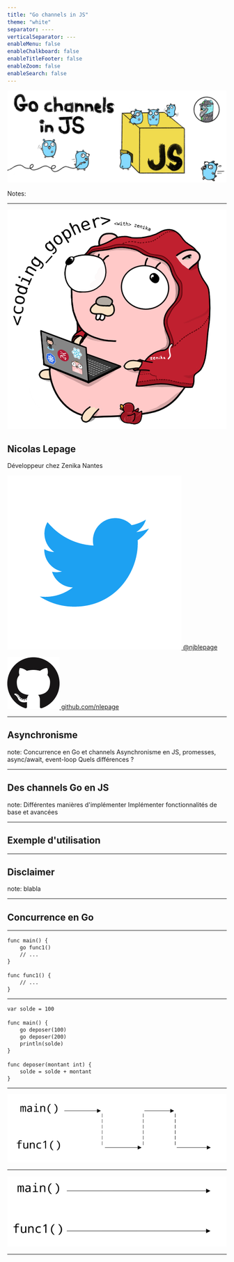 ```yaml
---
title: "Go channels in JS"
theme: "white"
separator: ----
verticalSeparator: ---
enableMenu: false
enableChalkboard: false
enableTitleFooter: false
enableZoom: false
enableSearch: false
---
```


![Go channels in JS](title.jpg)

Notes:

---

![Nico Gopher](z-gopher-g.png) <!-- .element: style="margin: 0; width: 250px;" -->

## Nicolas Lepage

Développeur chez Zenika Nantes

[![Twitter logo](twitter.png) <!-- .element: style="margin: 0; vertical-align: middle; width: 60px;" --> @njblepage](https://twitter.com/njblepage)

[![Github logo](github.png) <!-- .element: style="margin: 0 15px 0 0; vertical-align: middle; width: 35px;" --> github.com/nlepage](https://github.com/nlepage)

---

## Asynchronisme

note:
Concurrence en Go et channels
Asynchronisme en JS, promesses, async/await, event-loop
Quels différences ?

---

## Des channels Go en JS

note:
Différentes manières d'implémenter
Implémenter fonctionnalités de base et avancées

---

## Exemple d'utilisation

---

## Disclaimer

note:
blabla

----

## Concurrence en Go

---

```golang [|1,4|6-8|2|]
func main() {
    go func1()
    // ...
}

func func1() {
    // ...
}
```

---

```golang []
var solde = 100

func main() {
    go deposer(100)
    go deposer(200)
    println(solde)
}

func deposer(montant int) {
    solde = solde + montant
}
```

---

![Diagramme Concurrence en Go 1](diagram-go-concurrency-1.png)

---

![Diagramme Concurrence en Go 2](diagram-go-concurrency-2.png)

---

